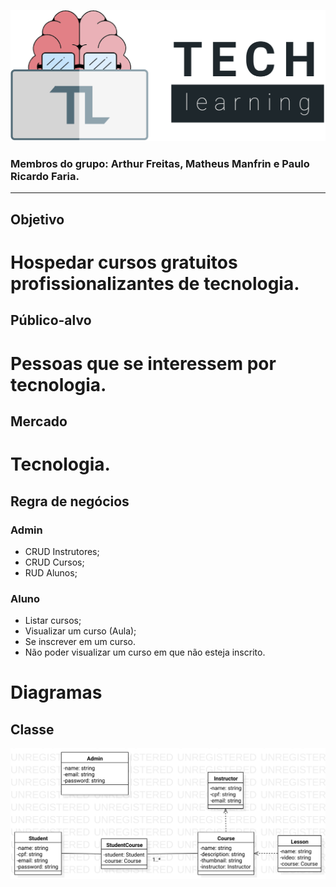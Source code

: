 ![alt](./docs/assets/logo_tipografia.svg)

### Membros do grupo: Arthur Freitas, Matheus Manfrin e Paulo Ricardo Faria.
---

## Objetivo

# Hospedar cursos gratuitos profissionalizantes de tecnologia.

## Público-alvo

# Pessoas que se interessem por tecnologia.

## Mercado

# Tecnologia.

## Regra de negócios

### Admin

- CRUD Instrutores;
- CRUD Cursos;
- RUD Alunos;

### Aluno

- Listar cursos;
- Visualizar um curso (Aula);
- Se inscrever em um curso.
- Não poder visualizar um curso em que não esteja inscrito.

# Diagramas

## Classe

![alt](./docs/assets/main-class.svg)
